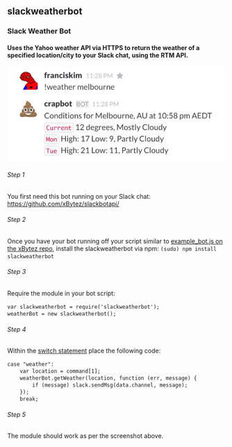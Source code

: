 ## slackweatherbot
### Slack Weather Bot
#### Uses the Yahoo weather API via HTTPS to return the weather of a specified location/city to your Slack chat, using the RTM API.

![Screenshot](screenshot.png)

###### Step 1
You first need this bot running on your Slack chat: https://github.com/xBytez/slackbotapi/ 

###### Step 2
Once you have your bot running off your script similar to [example_bot.js on the xBytez repo](https://github.com/xBytez/slackbotapi/blob/master/examples/example_bot.js), install the slackweatherbot via npm:
```(sudo) npm install slackweatherbot```

###### Step 3
Require the module in your bot script:
```
var slackweatherbot = require('slackweatherbot');
weatherBot = new slackweatherbot();
```

###### Step 4
Within the [switch statement](https://github.com/xBytez/slackbotapi/blob/master/examples/example_bot.js#L41) place the following code:

```
case "weather":
    var location = command[1];
    weatherBot.getWeather(location, function (err, message) {
        if (message) slack.sendMsg(data.channel, message);
    });
    break;
```

###### Step 5
The module should work as per the screenshot above.
